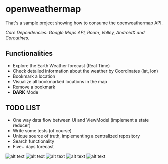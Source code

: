 # openweathermap

That's a sample project showing how to consume the openweathermap API.

*Core Dependencies: Google Maps API, Room, Volley, AndroidX and Coroutines.*

## Functionalities
- Explore the Earth Weather forecast (Real Time)
- Check detailed information about the weather by Coordinates (lat, lon)
- Bookmark a location
- Visualize all bookmarked locations in the map
- Remove a bookmark
- **DARK** Mode

## TODO LIST
- One way data flow between Ui and ViewModel (implement a state reducer)
- Write some tests (of course)
- Unique source of truth, implementing a centralized repository
- Search functionality
- Five+ days forecast

![alt text](https://github.com/lucasmontano/openweathermap/blob/master/readme/Screenshot_1582227671.png)
![alt text](https://github.com/lucasmontano/openweathermap/blob/master/readme/Screenshot_1582236767.png)
![alt text](https://github.com/lucasmontano/openweathermap/blob/master/readme/Screenshot_1582227679.png)
![alt text](https://github.com/lucasmontano/openweathermap/blob/master/readme/Screenshot_1582236762.png)
![alt text](https://github.com/lucasmontano/openweathermap/blob/master/readme/Screenshot_1582227701.png)
